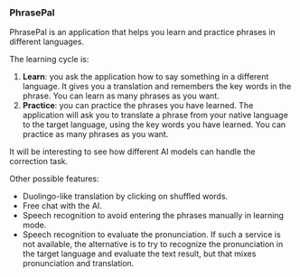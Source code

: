 ### PhrasePal

PhrasePal is an application that helps you learn and practice phrases in different languages.

The learning cycle is:

1. **Learn**: you ask the application how to say something in a different language. It gives you a translation
    and remembers the key words in the phrase. You can learn as many phrases as you want.
2. **Practice**: you can practice the phrases you have learned. The application will ask you to translate a phrase
    from your native language to the target language, using the key words you have learned. You can practice
    as many phrases as you want.

It will be interesting to see how different AI models can handle the correction task.

Other possible features:

- Duolingo-like translation by clicking on shuffled words.
- Free chat with the AI.
- Speech recognition to avoid entering the phrases manually in learning mode.
- Speech recognition to evaluate the pronunciation. If such a service is not available, the alternative is to try to recognize the pronunciation in the target language and evaluate the text result, but that mixes pronunciation and translation.

